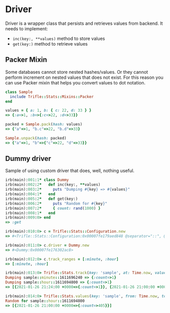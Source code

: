 # Driver

Driver is a wrapper class that persists and retrieves values from backend. It needs to implement:
- `inc(key:, **values)` method to store values
- `get(key:)` method to retrieve values

## Packer Mixin

Some databases cannot store nested hashes/values. Or they cannot perform increment on nested values that does not exist. For this reason you can use Packer mixin that helps you convert values to dot notation.

```ruby
class Sample
  include Trifle::Stats::Mixins::Packer
end

values = { a: 1, b: { c: 22, d: 33 } }
=> {:a=>1, :b=>{:c=>22, :d=>33}}

packed = Sample.pack(hash: values)
=> {"a"=>1, "b.c"=>22, "b.d"=>33}

Sample.unpack(hash: packed)
=> {"a"=>1, "b"=>{"c"=>22, "d"=>33}}
```

## Dummy driver

Sample of using custom driver that does, well, nothing useful.

```ruby
irb(main):001:1* class Dummy
irb(main):002:2*   def inc(key:, **values)
irb(main):003:2*     puts "Dumping #{key} => #{values}"
irb(main):004:1*   end
irb(main):005:2*   def get(key:)
irb(main):006:2*     puts "Random for #{key}"
irb(main):007:2*     { count: rand(1000) }
irb(main):008:1*   end
irb(main):009:0> end
=> :get

irb(main):010:0> c = Trifle::Stats::Configuration.new
=> #<Trifle::Stats::Configuration:0x00007fe179aed848 @separator="::", @ranges=[:minute, :hour, :day, :week, :month, :quarter, :year], @beginning_of_week=:monday, @time_zone="GMT">

irb(main):011:0> c.driver = Dummy.new
=> #<Dummy:0x00007fe176302ac8>

irb(main):012:0> c.track_ranges = [:minute, :hour]
=> [:minute, :hour]

irb(main):013:0> Trifle::Stats.track(key: 'sample', at: Time.now, values: {count: 1}, config: c)
Dumping sample::minute::1611696240 => {:count=>1}
Dumping sample::hour::1611694800 => {:count=>1}
=> [{2021-01-26 21:24:00 +0000=>{:count=>1}}, {2021-01-26 21:00:00 +0000=>{:count=>1}}]

irb(main):014:0> Trifle::Stats.values(key: 'sample', from: Time.now, to: Time.now, range: :hour, config: c)
Random for sample::hour::1611694800
=> [{2021-01-26 21:00:00 +0000=>{:count=>405}}]
```
